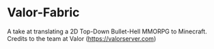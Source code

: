 # Valor-Fabric
A take at translating a 2D Top-Down Bullet-Hell MMORPG to Minecraft. Credits to the team at Valor (https://valorserver.com)
